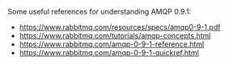 Some useful references for understanding AMQP 0.9.1:

- https://www.rabbitmq.com/resources/specs/amqp0-9-1.pdf
- https://www.rabbitmq.com/tutorials/amqp-concepts.html
- https://www.rabbitmq.com/amqp-0-9-1-reference.html
- https://www.rabbitmq.com/amqp-0-9-1-quickref.html